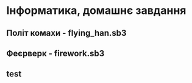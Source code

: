 # Інформатика, домашнє завдання

## Політ комахи - flying_han.sb3

## Феєрверк - firework.sb3

## test
